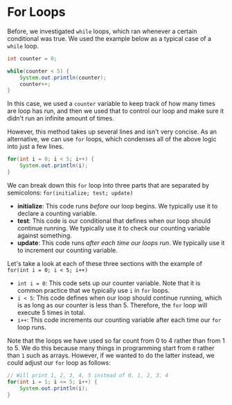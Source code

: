 # For Loops

Before, we investigated `while` loops, which ran whenever a certain conditional was true. We used the example below as a typical case of a `while` loop.

```java
int counter = 0;

while(counter < 5) {
    System.out.println(counter);
    counter++;
}
```

In this case, we used a `counter` variable to keep track of how many times are loop has run, and then we used that to control our loop and make sure it didn't run an infinite amount of times.

However, this method takes up several lines and isn't very concise. As an alternative, we can use `for` loops, which condenses all of the above logic into just a few lines.

```java
for(int i = 0; i < 5; i++) {
    System.out.println(i);
}
```

We can break down this `for` loop into three parts that are separated by semicolons:
`for(initialize; test; update)`

* **initialize**: This code runs *before* our loop begins. We typically use it to declare a counting variable.
* **test**: This code is our conditional that defines when our loop should continue running. We typically use it to check our counting variable against something.
* **update**: This code runs *after each time our loops run*. We typically use it to increment our counting variable.

Let's take a look at each of these three sections with the example of `for(int i = 0; i < 5; i++)`

* `int i = 0`: This code sets up our counter variable. Note that it is common practice that we typically use `i` in `for` loops.
* `i < 5`: This code defines when our loop should continue running, which is as long as our counter is less than 5. Therefore, the `for` loop will execute 5 times in total.
* `i++`: This code increments our counting variable after each time our `for` loop runs.

Note that the loops we have used so far count from 0 to 4 rather than from 1 to 5. We do this because many things in programming start from `0` rather than `1` such as arrays. However, if we wanted to do the latter instead, we could adjust our `for` loop as follows:

```java
// Will print 1, 2, 3, 4, 5 instead of 0, 1, 2, 3, 4
for(int i = 1; i <= 5; i++) {
    System.out.println(i);
}
```
